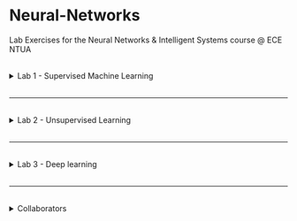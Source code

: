# Neural-Networks
Lab Exercises for the Neural Networks &amp; Intelligent Systems course @ ECE NTUA

<br> 
 <details><summary> Lab 1 - Supervised Machine Learning </summary>
<p>

Supervised Machine Learning utilizing different classifiers on two balanced datasets.

## UCI Dataset - Statlog Vehicle Silhouettes
The dataset that was used can be found [here](http://archive.ics.uci.edu/ml/datasets/Statlog+(Vehicle+Silhouettes)).
The training and optimization of the classifiers on the UCI dataset was done exclusively with the skicit-learn functions. After the initial exploratory data analysis we utilised the ***Dummy, Gaussian Naive Bayes (GNB), KNeirestNeighbors (kNN) &amp; Logistic Regression (LR)*** classifiers and evaluated their performance based on ***Accuracy*** and ***F1-score*** metrics. Lastly, the afforementioned classifiers were optimized by setting up pipelines and performing ***Grid Search*** to fine-tune them.

## Kaggle Dataset - CS:GO Round Winner Classification
The dataset that was used can be found [here](https://www.kaggle.com/christianlillelund/csgo-round-winner-classification).
The training and optimization of the classifiers on this dataset was done with the skicit-learn functions and the optuna library. After the initial exploratory data analysis we utilised the ***Mylti-Layer Perceptron (MLP) &amp; Support Vector Machines (SVM)*** and ***Logistic Regression (LR)*** classifiers and evaluated their performance based on ***Accuracy &amp; F1-score*** metrics. Lastly, the afforementioned classifiers were optimized by setting up pipelines and utilizing both ***Grid Search*** and the ***Optuna otimization libary*** to fine-tune them.

</p>
</details>
<br>

-----
<br> 
 <details><summary> Lab 2 - Unsupervised Learning </summary>
<p>

The dataset used is based on the [Carnegie Mellon Movie Summary Corpus](http://www.cs.cmu.edu/~ark/personas/). This is a dataset with 22,301 movie descriptions and for the purpose of this exercise a partition of ***5000*** movies was used.

## Application 1: Implementation of a content-based movie recommendation system

The first application that was developed was a content based recommender system. Recommender systems aim to automatically suggest to the user items from a collection that ideally we want the user to find interesting. The categorization of recommendation systems is based on how the selection (filtering) of the recommended items is done. The two main categories are collaborative filtering, where the system suggests to the user objects that have been positively evaluated by users who have a similar history of evaluations, and content based filtering, where objects are suggested to the user with similar content (based on some characteristics) to those he has previously rated positively.

## Application 2: Topological and semantic representation of movies using SOM

In the second application we relied on the topological properties of Self Organizing Maps (SOM) to make a two-dimensional map (grid) where all the films of the group's collection are displayed in a spatially coherent manner in terms of content and mainly their genre.

</p>
</details>
<br>

-----
<br> 
 <details><summary> Lab 3 - Deep learning </summary>
<p>

## Image Captioning

We studied a problem that combines Computer Vision and Natural Language Processing. Specifically, we build a neural network for producing verbal descriptions from images (Image Captioning).
The dataset used for this exercise is ***flickr30k-images-ecemod***, a split of **Flick30k** specifically set for the needs of our Neural Networks class.
flickr30k-images-ecemod has a similar organization to ***COCO***. Each image has 5 captions made by different people through Amazon's Mechanical Turk service.
The model is based on the general architecture of transformers. A convolutional neural network is used as an encoder of the visual information and a series of transformer-decoder layers produce the verbal description. Transformer-decoder levels also include attention levels. The model's performance was evaluated using ***BLEU (Bilingual Evaluation Understudy) score***. Diffrent Embeddings were utilized to test the model's performance and ***Beam Search*** was implemened for better sentence generator accuracy.

</p>
</details>
<br>

-----
<br> 
 <details><summary> Collaborators </summary>
<p>

| Name                                | Εmail                  | AM         |
| ----------------------------------- | ---------------------- | ---------- |
| Papanikolaou Ioannis                | *el18064@mail.ntua.gr* | 031 18 064 |
| Andreas Chrysovalantis-Konstantinos | *el18102@mail.ntua.gr* | 031 18 102 |
| Maniatis Andreas                    | *el18070@mail.ntua.gr* | 031 18 070 |

</p>
</details>
<br>
